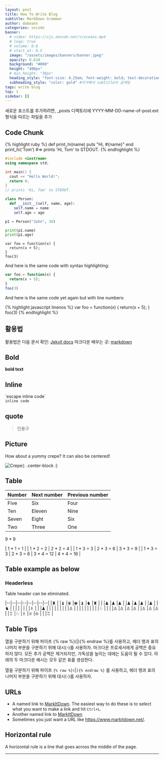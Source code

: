 ```yaml
---
layout: post
title: How To Write Blog
subtitle: MarkDown Grammar
author: dabeann
categories: vscode
banner:
  # video: https://vjs.zencdn.net/v/oceans.mp4
  # loop: true
  # volume: 0.8
  # start_at: 8.5
  image: "/assets/images/banners/banner.jpeg"
  opacity: 0.618
  background: "#000"
  height: "400px"
  # min_height: "38px"
  heading_style: "font-size: 4.25em; font-weight: bold; text-decoration: underline"
  subheading_style: "color: gold" #이거해서 subtitle이 금색임
tags: write blog
top: 1
sidebar: []
---
```


<!-- --- 배너 없이 이렇게만 하면 글씨만 제목에 들어감. 사진X
layout: post
title: Test markdown
subtitle: Each post also has a subtitle
categories: markdown
tags: [test, blog]
--- -->

새로운 포스트를 추가하려면, _posts 디렉토리에 YYYY-MM-DD-name-of-post.ext 형식을 따르는 파일을 추가

## Code Chunk

{% highlight ruby %}
def print_hi(name)
puts "Hi, #{name}"
end
print_hi('Tom')
#=> prints 'Hi, Tom' to STDOUT.
{% endhighlight %}

```cpp
#include <iostream>
using namespace std;

int main() {
  cout << "Hello World!";
  return 0;
}
// prints 'Hi, Tom' to STDOUT.
```

```python
class Person:
  def __init__(self, name, age):
    self.name = name
    self.age = age

p1 = Person("John", 36)

print(p1.name)
print(p1.age)
```

~~~
var foo = function(x) {
  return(x + 5);
}
foo(3)
~~~

And here is the same code with syntax highlighting:

```javascript
var foo = function(x) {
  return(x + 5);
}
foo(3)
```

And here is the same code yet again but with line numbers:

{% highlight javascript linenos %}
var foo = function(x) {
  return(x + 5);
}
foo(3)
{% endhighlight %}

## 활용법

활용법은 다음 문서 확인: [Jekyll docs][jekyll-docs]
마크다운 배우는 곳: [markdown](https://markdowntutorial.com/)

[jekyll-docs]: https://jekyllrb.com/docs/home

## Bold
**bold text**

## Inline
\`escape inline code\`  
`inline code`

## quote
> 인용구

## Picture
How about a yummy crepe?
It can also be centered!

![Crepe](https://s3-media3.fl.yelpcdn.com/bphoto/cQ1Yoa75m2yUFFbY2xwuqw/348s.jpg){: .center-block :}

<!-- ### Emoji

This single quote code `inet:email:message:to` will not be parsed to emoji icon
:+1:. :bolivia: -->

<!-- ## Boxes 얘네 박스들 왜 안되는지 ㅁㄹ겠는데 표시가 안됨
You can add notification, warning and error boxes like this:

### Notification

{: .box-note}
**Note:** This is a notification box.

### Warning

{: .box-warning}
**Warning:** This is a warning box.

### Error

{: .box-error}
**Error:** This is an error box. -->

## Table

| Number | Next number | Previous number |
| :------ |:--- | :--- |
| Five | Six | Four |
| Ten | Eleven | Nine |
| Seven | Eight | Six |
| Two | Three | One |

9 \* 9

| 1 \* 1 = 1 |
| 1 \* 2 = 2 | 2 \* 2 = 4 |
| 1 \* 3 = 3 | 2 \* 3 = 6 | 3 \* 3 = 9  |
| 1 \* 3 = 3 | 2 \* 3 = 6 | 3 \* 4 = 12 | 4 \* 4 = 16 |

## Table example as below

### Headerless
Table header can be eliminated.

|--|--|--|--|--|--|--|--|
|♜ |  |♝ |♛ |♚ |♝ |♞ |♜ |
|  |♟ |♟ |♟ |  |♟ |♟ |♟ |
|♟ |  |♞ |  |  |  |  |  |
|  |♗ |  |  |♟ |  |  |  |
|  |  |  |  |♙ |  |  |  |
|  |  |  |  |  |♘ |  |  |
|♙ |♙ |♙ |♙ |  |♙ |♙ |♙ |
|♖ |♘ |♗ |♕ |♔ |  |  |♖ |

## Table Tips
열을 구분하기 위해 파이프 {% raw %}(|){% endraw %}를 사용하고, 헤더 행과 표의 나머지 부분을 구분하기 위해 대시(-)를 사용하자.
마크다운 프로세서에게 공백은 중요하지 않다. 모든 추가 공백은 제거되지만, 가독성을 높이는 데에는 도움이 될 수 있다.
아래의 두 마크다운 예시는 모두 같은 표를 생성한다.

열을 구분하기 위해 파이프 `{% raw %}(`|`){% endraw %}` 를 사용하고, 헤더 행과 표의 나머지 부분을 구분하기 위해 대시(-)를 사용하자.

## URLs

* A named link to [MarkItDown][3]. The easiest way to do these is to select what you want to make a link and hit `Ctrl+L`.
* Another named link to [MarkItDown](https://www.markitdown.net/)
* Sometimes you just want a URL like <https://www.markitdown.net/>.

## Horizontal rule

A horizontal rule is a line that goes across the middle of the page.

---

[3]: https://www.markitdown.net/